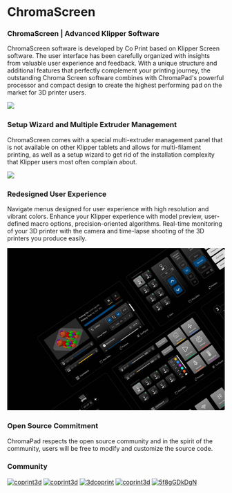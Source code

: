 # ChromaScreen

### ChromaScreen | Advanced Klipper Software

ChromaScreen software is developed by Co Print based on Klipper Screen software. The user interface has been carefully organized with insights from valuable user experience and feedback. With a unique structure and additional features that perfectly complement your printing journey, the outstanding Chroma Screen software combines with ChromaPad's powerful processor and compact design to create the highest performing pad on the market for 3D printer users.

<img src="/images/ChromaPad_Screens.jpg">

### Setup Wizard and Multiple Extruder Management

ChromaScreen comes with a special multi-extruder management panel that is not available on other Klipper tablets and allows for multi-filament printing, as well as a setup wizard to get rid of the installation complexity that Klipper users most often complain about.

![](https://github.com/coprint/ChromaScreen/blob/main/images/ChromaPad_Setup_Wizard.gif?raw=true)

### Redesigned User Experience

Navigate menus designed for user experience with high resolution and vibrant colors. Enhance your Klipper experience with model preview, user-defined macro options, precision-oriented algorithms. Real-time monitoring of your 3D printer with the camera and time-lapse shooting of the 3D printers you produce easily.

<img src="/images/ChromaPad_User_Experience.jpg">


### Open Source Commitment

ChromaPad respects the open source community and in the spirit of the community, users will be free to modify and customize the source code.

### Community
<p align="left">
<a href="https://twitter.com/CoPrint3d" target="blank"><img align="center" src="https://raw.githubusercontent.com/maurodesouza/profile-readme-generator/master/src/assets/icons/social/twitter/default.svg" alt="coprint3d" height="35" width="47" /></a>
<a href="https://www.linkedin.com/company/coprint3d" target="blank"><img align="center" src="https://raw.githubusercontent.com/maurodesouza/profile-readme generator/master/src/assets/icons/social/linkedin/default.svg" alt="coprint3d" height="35" width="47" /></a>
<a href="https://www.facebook.com/3dcoprint" target="blank"><img align="center" src="https://raw.githubusercontent.com/rahuldkjain/github-profile-readme-generator/master/src/images/icons/Social/facebook.svg" alt="3dcoprint" height="35" width="47" /></a>
<a href="https://instagram.com/coprint3d" target="blank"><img align="center" src="https://raw.githubusercontent.com/rahuldkjain/github-profile-readme-generator/master/src/images/icons/Social/instagram.svg" alt="coprint3d" height="35" width="47" /></a>
<a href="https://discord.gg/5f8gGDkDgN" target="blank"><img align="center" src="https://raw.githubusercontent.com/rahuldkjain/github-profile-readme-generator/master/src/images/icons/Social/discord.svg" alt="5f8gGDkDgN" height="35" width="47" /></a>
</p>
